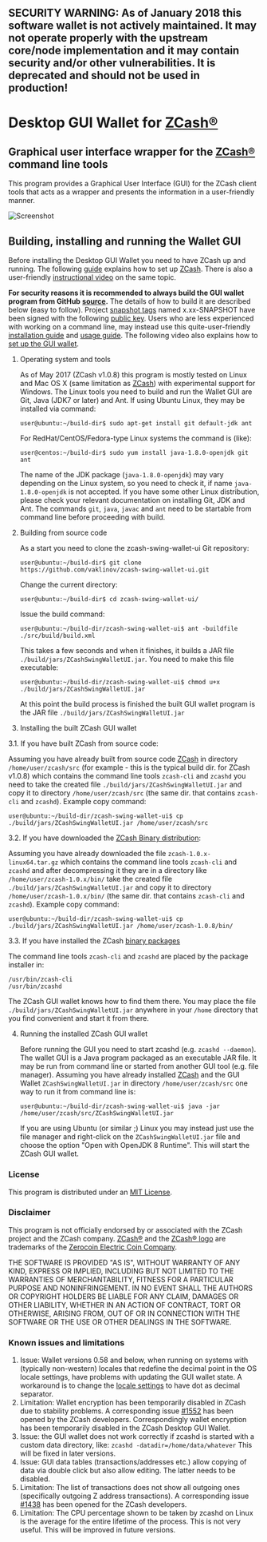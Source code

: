 ## SECURITY WARNING: As of January 2018 this software wallet is not actively maintained. It may not operate properly with the upstream core/node implementation and it may contain security and/or other vulnerabilities. It is deprecated and should not be used in production!


# Desktop GUI Wallet for [ZCash](https://z.cash/)[®](#disclaimer)

## Graphical user interface wrapper for the [ZCash](https://z.cash/)[®](#disclaimer) command line tools

This program provides a Graphical User Interface (GUI) for the ZCash client tools that acts as a wrapper and 
presents the information in a user-friendly manner.

![Screenshot](https://github.com/vaklinov/zcash-swing-wallet-ui/raw/master/docs/ZCashWallet.png "Main Window")

## Building, installing and running the Wallet GUI

Before installing the Desktop GUI Wallet you need to have ZCash up and running. The following [guide](https://github.com/zcash/zcash/wiki/1.0-User-Guide) 
explains how to set up [ZCash](https://z.cash/). There is also a user-friendly [instructional video](https://www.youtube.com/watch?v=ZoRFLkZG0zg&feature=youtu.be)
on the same topic.

**For security reasons it is recommended to always build the GUI wallet program from GitHub**
**[source](https://github.com/vaklinov/zcash-swing-wallet-ui/archive/master.zip).**
The details of how to build it are described below (easy to follow). 
Project [snapshot tags](https://github.com/vaklinov/zcash-swing-wallet-ui/tags) named x.xx-SNAPSHOT have been
signed with the following [public key](https://github.com/vaklinov/zcash-swing-wallet-ui/blob/master/docs/IV_Github_GPG_public_key.txt).
Users who are less experienced with working on a command line, may instead use this 
quite-user-friendly [installation guide](https://www.cryptocompare.com/wallets/guides/how-to-install-the-zcash-gui-wallet) 
and [usage guide](https://www.cryptocompare.com/wallets/guides/how-to-use-the-zcash-gui-wallet).
The following video also explains how to [set up the GUI wallet](https://www.youtube.com/watch?v=IDifG4h1bgE). 


1. Operating system and tools

   As of May 2017 (ZCash v1.0.8) this program is mostly tested on Linux and Mac OS X
   (same limitation as [ZCash](https://z.cash/)) with experimental support for Windows.
   The Linux tools you need to build and run the Wallet GUI are Git, Java (JDK7 or later) and
   Ant. If using Ubuntu Linux, they may be installed via command: 
   ```
   user@ubuntu:~/build-dir$ sudo apt-get install git default-jdk ant
   ``` 
   For RedHat/CentOS/Fedora-type Linux systems the command is (like):
   ```
   user@centos:~/build-dir$ sudo yum install java-1.8.0-openjdk git ant 
   ```
   The name of the JDK package (`java-1.8.0-openjdk`) may vary depending on the Linux system, so you need to
   check it, if name `java-1.8.0-openjdk` is not accepted.
   If you have some other Linux distribution, please check your relevant documentation on installing Git, 
   JDK and Ant. The commands `git`, `java`, `javac` and `ant` need to be startable from command line 
   before proceeding with build.

2. Building from source code

   As a start you need to clone the zcash-swing-wallet-ui Git repository:
   ```
   user@ubuntu:~/build-dir$ git clone https://github.com/vaklinov/zcash-swing-wallet-ui.git
   ```
   Change the current directory:
   ```
   user@ubuntu:~/build-dir$ cd zcash-swing-wallet-ui/
   ```
   Issue the build command:
   ```
   user@ubuntu:~/build-dir/zcash-swing-wallet-ui$ ant -buildfile ./src/build/build.xml
   ```
   This takes a few seconds and when it finishes, it builds a JAR file `./build/jars/ZCashSwingWalletUI.jar`. 
   You need to make this file executable:
   ```
   user@ubuntu:~/build-dir/zcash-swing-wallet-ui$ chmod u+x ./build/jars/ZCashSwingWalletUI.jar
   ```
   At this point the build process is finished the built GUI wallet program is the JAR 
   file `./build/jars/ZCashSwingWalletUI.jar`

3. Installing the built ZCash GUI wallet

  3.1. If you have built ZCash from source code:

   Assuming you have already built from source code [ZCash](https://z.cash/) in directory `/home/user/zcash/src` (for 
   example - this is the typical build dir. for ZCash v1.0.8) which contains the command line tools `zcash-cli` 
   and `zcashd` you need to take the created file `./build/jars/ZCashSwingWalletUI.jar` and copy it 
   to directory `/home/user/zcash/src` (the same dir. that contains `zcash-cli` and `zcashd`). Example copy command:
   ```
   user@ubuntu:~/build-dir/zcash-swing-wallet-ui$ cp ./build/jars/ZCashSwingWalletUI.jar /home/user/zcash/src    
   ```

  3.2. If you have downloaded the [ZCash Binary distribution](https://z.cash/download.html):

   Assuming you have already downloaded the file `zcash-1.0.x-linux64.tar.gz` which contains the command 
   line tools `zcash-cli` and `zcashd` and after decompressing it they are in a directory like 
   `/home/user/zcash-1.0.x/bin/` take the created file `./build/jars/ZCashSwingWalletUI.jar` and copy it 
   to directory `/home/user/zcash-1.0.x/bin/` (the same dir. that contains `zcash-cli` and `zcashd`). 
   Example copy command:
   ```
   user@ubuntu:~/build-dir/zcash-swing-wallet-ui$ cp ./build/jars/ZCashSwingWalletUI.jar /home/user/zcash-1.0.8/bin/    
   ```
   
  3.3. If you have installed the ZCash [binary packages](https://github.com/zcash/zcash/wiki/Debian-binary-packages)

   The command line tools `zcash-cli` and `zcashd` are placed by the package installer in:
   ```
   /usr/bin/zcash-cli
   /usr/bin/zcashd
   ```
   The ZCash GUI wallet knows how to find them there. You may place the file  `./build/jars/ZCashSwingWalletUI.jar`
   anywhere in your `/home` directory that you find convenient and start it from there.

4. Running the installed ZCash GUI wallet

   Before running the GUI you need to start zcashd (e.g. `zcashd --daemon`). The wallet GUI is a Java program packaged 
   as an executable JAR file. It may be run from command line or started from another GUI tool (e.g. file manager). 
   Assuming you have already installed [ZCash](https://z.cash/) and the GUI Wallet `ZCashSwingWalletUI.jar` in 
   directory `/home/user/zcash/src` one way to run it from command line is:
   ```
   user@ubuntu:~/build-dir/zcash-swing-wallet-ui$ java -jar /home/user/zcash/src/ZCashSwingWalletUI.jar
   ```
   If you are using Ubuntu (or similar ;) Linux you may instead just use the file manager and 
   right-click on the `ZCashSwingWalletUI.jar` file and choose the option "Open with OpenJDK 8 Runtime". 
   This will start the ZCash GUI wallet.

### License
This program is distributed under an [MIT License](https://github.com/vaklinov/zcash-swing-wallet-ui/raw/master/LICENSE).

### Disclaimer
This program is not officially endorsed by or associated with the ZCash project and the ZCash company.
[ZCash®](https://trademarks.justia.com/871/93/zcash-87193130.html) and the 
[ZCash® logo](https://trademarks.justia.com/868/84/z-86884549.html) are trademarks of the
[Zerocoin Electric Coin Company](https://trademarks.justia.com/owners/zerocoin-electric-coin-company-3232749/).

THE SOFTWARE IS PROVIDED "AS IS", WITHOUT WARRANTY OF ANY KIND, EXPRESS OR
IMPLIED, INCLUDING BUT NOT LIMITED TO THE WARRANTIES OF MERCHANTABILITY,
FITNESS FOR A PARTICULAR PURPOSE AND NONINFRINGEMENT. IN NO EVENT SHALL THE
AUTHORS OR COPYRIGHT HOLDERS BE LIABLE FOR ANY CLAIM, DAMAGES OR OTHER
LIABILITY, WHETHER IN AN ACTION OF CONTRACT, TORT OR OTHERWISE, ARISING FROM,
OUT OF OR IN CONNECTION WITH THE SOFTWARE OR THE USE OR OTHER DEALINGS IN THE
SOFTWARE.

### Known issues and limitations

1. Issue: Wallet versions 0.58 and below, when running on systems with (typically non-western) locales that
redefine the decimal point in the OS locale settings, have problems with updating the GUI wallet state. 
A workaround is to change the [locale settings](https://windows.lbl.gov/software/optics/5-1-2/Optics4.jpg) to have dot as decimal separator.
1. Limitation: Wallet encryption has been temporarily disabled in ZCash due to stability problems. A corresponding issue 
[#1552](https://github.com/zcash/zcash/issues/1552) has been opened by the ZCash developers. Correspondingly
wallet encryption has been temporarily disabled in the ZCash Desktop GUI Wallet.
1. Issue: the GUI wallet does not work correctly if zcashd is started with a custom data directory, like:
`zcashd -datadir=/home/data/whatever` This will be fixed in later versions.
1. Issue: GUI data tables (transactions/addresses etc.) allow copying of data via double click but also allow editing. 
The latter needs to be disabled. 
1. Limitation: The list of transactions does not show all outgoing ones (specifically outgoing Z address 
transactions). A corresponding issue [#1438](https://github.com/zcash/zcash/issues/1438) has been opened 
for the ZCash developers. 
1. Limitation: The CPU percentage shown to be taken by zcashd on Linux is the average for the entire lifetime 
of the process. This is not very useful. This will be improved in future versions.
